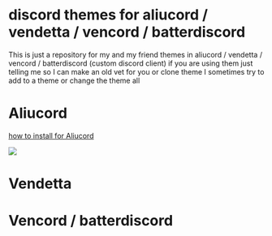 # discord themes for aliucord / vendetta / vencord / batterdiscord

This is just a repository for my and my friend themes in aliucord / vendetta / vencord / batterdiscord (custom discord client) if you are using them just telling me so I can make an old vet for you or clone theme I sometimes try to add to a theme or change the theme all

# Aliucord
<a href="https://discord.com/channels/811255666990907402/811261298997460992/845243103757467658">how to install for Aliucord</a>

<img src="https://raw.githubusercontent.com/BLACKGHOST115/ghost-themes-for-custom-discord/main/wallpaper/git-file-gfl-ump-45.png"/>


# Vendetta



# Vencord / batterdiscord
